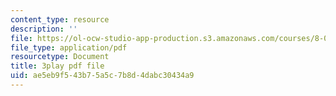 ```yaml
---
content_type: resource
description: ''
file: https://ol-ocw-studio-app-production.s3.amazonaws.com/courses/8-04-quantum-physics-i-spring-2016/ae5eb9f543b75a5c7b8d4dabc30434a9_dVWKsiaAZ14.pdf
file_type: application/pdf
resourcetype: Document
title: 3play pdf file
uid: ae5eb9f5-43b7-5a5c-7b8d-4dabc30434a9
---
```

